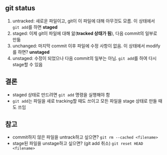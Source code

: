 ## git status
1. untracked: 새로운 파일이고, git이 이 파일에 대해 아무것도 모름. 이 상태에서 `git add`를 하면 __staged__
2. staged: 이제 git이 파일에 대해 앎(**tracked 상태가 됨**), 다음 commit의 일부로 만듦
3. unchanged: 마지막 commit 이후 파일에 수정 사항이 없음. 이 상태에서 modify를 하면? __unstaged__
4. unstaged: 수정이 되었으나 다음 commit의 일부는 아님. `git add`를 하여 다시 stage할 수 있음

## 결론
* staged 상태로 만드려면 `git add` 명령을 실행해야 함
* `git add`는 파일을 새로 tracking할 때도 쓰이고 모든 파일을 stage 상태로 만들 때도 쓰임

## 참고
* commit하지 않은 파일을 untrack하고 싶으면? `git rm --cached <filename>`
* stage된 파일을 unstage하고 싶으면? (git add 취소) `git reset HEAD <filename>`